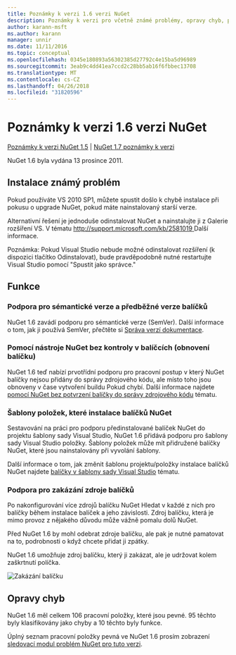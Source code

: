 ```yaml
---
title: Poznámky k verzi 1.6 verzi NuGet
description: Poznámky k verzi pro včetně známé problémy, opravy chyb, přidaných funkcí a chcete 1.6 NuGet.
author: karann-msft
ms.author: karann
manager: unnir
ms.date: 11/11/2016
ms.topic: conceptual
ms.openlocfilehash: 0345e180893a56302385d27792c4e15ba5d96989
ms.sourcegitcommit: 3eab9c4dd41ea7ccd2c28bb5ab16f6fbbec13708
ms.translationtype: MT
ms.contentlocale: cs-CZ
ms.lasthandoff: 04/26/2018
ms.locfileid: "31820596"
---
```

 # <a name="nuget-16-release-notes"></a>Poznámky k verzi 1.6 verzi NuGet

[Poznámky k verzi NuGet 1.5](../release-notes/nuget-1.5.md) | [NuGet 1.7 poznámky k verzi](../release-notes/nuget-1.7.md)

NuGet 1.6 byla vydána 13 prosince 2011.

## <a name="known-installation-issue"></a>Instalace známý problém
Pokud používáte VS 2010 SP1, můžete spustit došlo k chybě instalace při pokusu o upgrade NuGet, pokud máte nainstalovaný starší verze.

Alternativní řešení je jednoduše odinstalovat NuGet a nainstalujte ji z Galerie rozšíření VS.  V tématu [ http://support.microsoft.com/kb/2581019 ](http://support.microsoft.com/kb/2581019) Další informace.

Poznámka: Pokud Visual Studio nebude možné odinstalovat rozšíření (k dispozici tlačítko Odinstalovat), bude pravděpodobně nutné restartujte Visual Studio pomocí "Spustit jako správce."

## <a name="features"></a>Funkce

### <a name="support-for-semantic-versioning-and-prerelease-packages"></a>Podpora pro sémantické verze a předběžné verze balíčků
NuGet 1.6 zavádí podporu pro sémantické verze (SemVer). Další informace o tom, jak ji používá SemVer, přečtěte si [Správa verzí dokumentace](../create-packages/prerelease-packages.md).

### <a name="using-nuget-without-checking-in-packages-package-restore"></a>Pomocí nástroje NuGet bez kontroly v balíčcích (obnovení balíčku)
NuGet 1.6 teď nabízí prvotřídní podporu pro pracovní postup v který NuGet balíčky nejsou přidány do správy zdrojového kódu, ale místo toho jsou obnoveny v čase vytvoření buildu Pokud chybí. Další informace najdete [pomocí NuGet bez potvrzení balíčky do správy zdrojového kódu](../consume-packages/packages-and-source-control.md) tématu.

### <a name="item-templates-that-install-nuget-packages"></a>Šablony položek, které instalace balíčků NuGet
Sestavování na práci pro podporu předinstalované balíček NuGet do projektu šablony sady Visual Studio, NuGet 1.6 přidává podporu pro šablony sady Visual Studio položky. Šablony položek může mít přidružené balíčky NuGet, které jsou nainstalovány při vyvolání šablony.

Další informace o tom, jak změnit šablonu projektu/položky instalace balíčků NuGet najdete [balíčky v šablony sady Visual Studio](../visual-studio-extensibility/visual-studio-templates.md) tématu.

### <a name="support-for-disabling-package-sources"></a>Podpora pro zakázání zdroje balíčků
Po nakonfigurování více zdrojů balíčku NuGet Hledat v každé z nich pro balíčky během instalace balíček a jeho závislosti. Zdroj balíčku, která je mimo provoz z nějakého důvodu může vážně pomalu dolů NuGet.

Před NuGet 1.6 by mohl odebrat zdroje balíčku, ale pak je nutné pamatovat na to, podrobnosti o když chcete přidat ji zpátky.

NuGet 1.6 umožňuje zdroj balíčku, který ji zakázat, ale je udržovat kolem zaškrtnutí políčka.

![Zakázání balíčku](./media/package-source-with-disabled-source.png)

## <a name="bug-fixes"></a>Opravy chyb
NuGet 1.6 měl celkem 106 pracovní položky, které jsou pevné. 95 těchto byly klasifikovány jako chyby a 10 těchto byly funkce.

Úplný seznam pracovní položky pevná ve NuGet 1.6 prosím zobrazení [sledovací modul problém NuGet pro tuto verzi](http://nuget.codeplex.com/workitem/list/advanced?keyword=&status=Closed&type=All&priority=All&release=NuGet%201.6&assignedTo=All&component=All&sortField=Votes&sortDirection=Descending&page=0).
